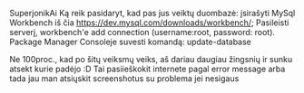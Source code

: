 SuperjonikAi
Ką reik pasidaryt, kad pas jus veiktų duombazė: įsirašyti MySql Workbench iš čia https://dev.mysql.com/downloads/workbench/;
Pasileisti serverį, workbench'e add connection (username:root, password: root).
Package Manager Consoleje suvesti komandą: update-database

Ne 100proc., kad po šitų veiksmų veiks, aš dariau daugiau žingsnių ir sunku atsekt kurie padėjo :D Tai pasiieškokit internete pagal error message arba tada jau man atsiųskit screenshotus su problema jei nesigaus
